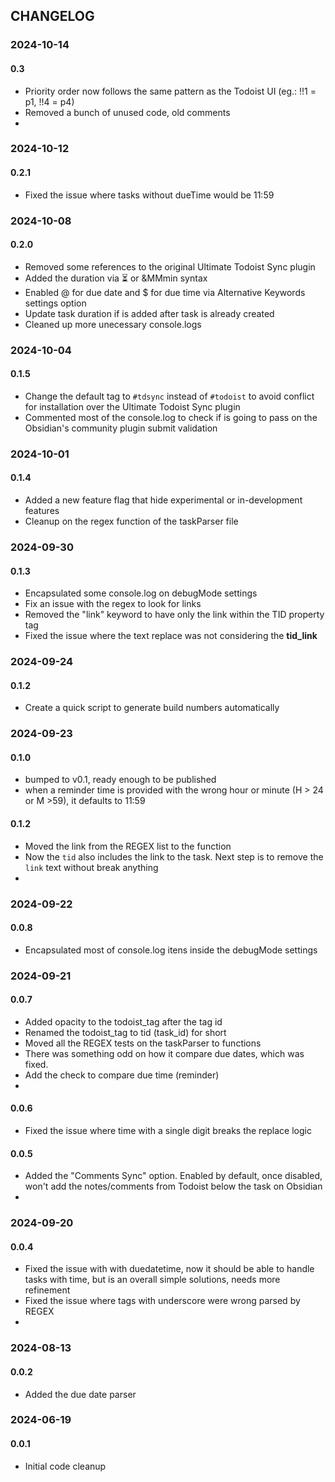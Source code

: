 ## CHANGELOG

### 2024-10-14
#### 0.3
- Priority order now follows the same pattern as the Todoist UI (eg.: !!1 = p1, !!4 = p4)
- Removed a bunch of unused code, old comments
- 

### 2024-10-12
#### 0.2.1
- Fixed the issue where tasks without dueTime would be 11:59

### 2024-10-08
#### 0.2.0
- Removed some references to the original Ultimate Todoist Sync plugin
- Added the duration via ⏳ or &MMmin syntax
- Enabled @ for due date and $ for due time via Alternative Keywords settings option
- Update task duration if is added after task is already created
- Cleaned up more unecessary console.logs


### 2024-10-04
#### 0.1.5
- Change the default tag to `#tdsync` instead of `#todoist` to avoid conflict for installation over the Ultimate Todoist Sync plugin
- Commented most of the console.log to check if is going to pass on the Obsidian's  community plugin submit validation


### 2024-10-01
#### 0.1.4
- Added a new feature flag that hide experimental or in-development features
- Cleanup on the regex function of the taskParser file


### 2024-09-30
#### 0.1.3
- Encapsulated some console.log on debugMode settings
- Fix an issue with the regex to look for links
- Removed the "link" keyword to have only the link within the TID property tag
- Fixed the issue where the text replace was not considering the **tid_link**

### 2024-09-24
#### 0.1.2
- Create a quick script to generate build numbers automatically

### 2024-09-23
#### 0.1.0
- bumped to v0.1, ready enough to be published
- when a reminder time is provided with the wrong hour or minute (H > 24 or M >59), it defaults to 11:59

#### 0.1.2
- Moved the link from the REGEX list to the function
- Now the `tid` also includes the link to the task. Next step is to remove the `link` text without break anything
- 

### 2024-09-22
#### 0.0.8
- Encapsulated most of console.log itens inside the debugMode settings


### 2024-09-21
#### 0.0.7
- Added opacity to the todoist_tag after the tag id
- Renamed the todoist_tag to tid (task_id) for short
- Moved all the REGEX tests on the taskParser to functions
- There was something odd on how it compare due dates, which was fixed. 
- Add the check to compare due time (reminder)
- 

#### 0.0.6
- Fixed the issue where time with a single digit breaks the replace logic

#### 0.0.5
- Added the "Comments Sync" option. Enabled by default, once disabled, won't add the notes/comments from Todoist below the task on Obsidian
- 

### 2024-09-20
#### 0.0.4
- Fixed the issue with with duedatetime, now it should be able to handle tasks with time, but is an overall simple solutions, needs more refinement
- Fixed the issue where tags with underscore were wrong parsed by REGEX
-


### 2024-08-13
#### 0.0.2
- Added the due date parser

### 2024-06-19
#### 0.0.1
- Initial code cleanup


